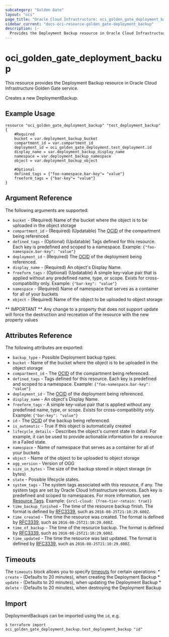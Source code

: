 ```yaml
---
subcategory: "Golden Gate"
layout: "oci"
page_title: "Oracle Cloud Infrastructure: oci_golden_gate_deployment_backup"
sidebar_current: "docs-oci-resource-golden_gate-deployment_backup"
description: |-
  Provides the Deployment Backup resource in Oracle Cloud Infrastructure Golden Gate service
---
```


# oci_golden_gate_deployment_backup
This resource provides the Deployment Backup resource in Oracle Cloud Infrastructure Golden Gate service.

Creates a new DeploymentBackup.

## Example Usage

```hcl
resource "oci_golden_gate_deployment_backup" "test_deployment_backup" {
	#Required
	bucket = var.deployment_backup_bucket
	compartment_id = var.compartment_id
	deployment_id = oci_golden_gate_deployment.test_deployment.id
	display_name = var.deployment_backup_display_name
	namespace = var.deployment_backup_namespace
	object = var.deployment_backup_object

	#Optional
	defined_tags = {"foo-namespace.bar-key"= "value"}
	freeform_tags = {"bar-key"= "value"}
}
```

## Argument Reference

The following arguments are supported:

* `bucket` - (Required) Name of the bucket where the object is to be uploaded in the object storage
* `compartment_id` - (Required) (Updatable) The [OCID](https://docs.cloud.oracle.com/iaas/Content/General/Concepts/identifiers.htm) of the compartment being referenced. 
* `defined_tags` - (Optional) (Updatable) Tags defined for this resource. Each key is predefined and scoped to a namespace. Example: `{"foo-namespace.bar-key": "value"}` 
* `deployment_id` - (Required) The [OCID](https://docs.cloud.oracle.com/iaas/Content/General/Concepts/identifiers.htm) of the deployment being referenced. 
* `display_name` - (Required) An object's Display Name. 
* `freeform_tags` - (Optional) (Updatable) A simple key-value pair that is applied without any predefined name, type, or scope. Exists for cross-compatibility only. Example: `{"bar-key": "value"}` 
* `namespace` - (Required) Name of namespace that serves as a container for all of your buckets
* `object` - (Required) Name of the object to be uploaded to object storage


** IMPORTANT **
Any change to a property that does not support update will force the destruction and recreation of the resource with the new property values

## Attributes Reference

The following attributes are exported:

* `backup_type` - Possible Deployment backup types. 
* `bucket` - Name of the bucket where the object is to be uploaded in the object storage
* `compartment_id` - The [OCID](https://docs.cloud.oracle.com/iaas/Content/General/Concepts/identifiers.htm) of the compartment being referenced. 
* `defined_tags` - Tags defined for this resource. Each key is predefined and scoped to a namespace. Example: `{"foo-namespace.bar-key": "value"}` 
* `deployment_id` - The [OCID](https://docs.cloud.oracle.com/iaas/Content/General/Concepts/identifiers.htm) of the deployment being referenced. 
* `display_name` - An object's Display Name. 
* `freeform_tags` - A simple key-value pair that is applied without any predefined name, type, or scope. Exists for cross-compatibility only. Example: `{"bar-key": "value"}` 
* `id` - The [OCID](https://docs.cloud.oracle.com/iaas/Content/General/Concepts/identifiers.htm) of the backup being referenced. 
* `is_automatic` - True if this object is automatically created 
* `lifecycle_details` - Describes the object's current state in detail. For example, it can be used to provide actionable information for a resource in a Failed state. 
* `namespace` - Name of namespace that serves as a container for all of your buckets
* `object` - Name of the object to be uploaded to object storage
* `ogg_version` - Version of OGG 
* `size_in_bytes` - The size of the backup stored in object storage (in bytes) 
* `state` - Possible lifecycle states. 
* `system_tags` - The system tags associated with this resource, if any. The system tags are set by Oracle Cloud Infrastructure services. Each key is predefined and scoped to namespaces.  For more information, see [Resource Tags](https://docs.cloud.oracle.com/iaas/Content/General/Concepts/resourcetags.htm). Example: `{orcl-cloud: {free-tier-retain: true}}` 
* `time_backup_finished` - The time of the resource backup finish. The format is defined by [RFC3339](https://tools.ietf.org/html/rfc3339), such as `2016-08-25T21:10:29.600Z`. 
* `time_created` - The time the resource was created. The format is defined by [RFC3339](https://tools.ietf.org/html/rfc3339), such as `2016-08-25T21:10:29.600Z`. 
* `time_of_backup` - The time of the resource backup. The format is defined by [RFC3339](https://tools.ietf.org/html/rfc3339), such as `2016-08-25T21:10:29.600Z`. 
* `time_updated` - The time the resource was last updated. The format is defined by [RFC3339](https://tools.ietf.org/html/rfc3339), such as `2016-08-25T21:10:29.600Z`. 

## Timeouts

The `timeouts` block allows you to specify [timeouts](https://registry.terraform.io/providers/hashicorp/oci/latest/docs/guides/changing_timeouts) for certain operations:
	* `create` - (Defaults to 20 minutes), when creating the Deployment Backup
	* `update` - (Defaults to 20 minutes), when updating the Deployment Backup
	* `delete` - (Defaults to 20 minutes), when destroying the Deployment Backup


## Import

DeploymentBackups can be imported using the `id`, e.g.

```
$ terraform import oci_golden_gate_deployment_backup.test_deployment_backup "id"
```

